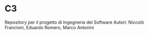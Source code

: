 # C3

Repository per il progetto di Ingegneria del Software
Autori: Niccolò Francioni, Eduardo Romero, Marco Antonini
